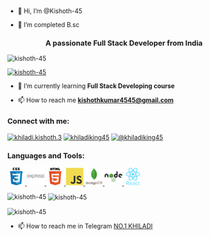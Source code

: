 - 👋 Hi, I’m @Kishoth-45

- 🌱 I’m completed B.sc
 
  <h3 align="center">A passionate Full Stack Developer from India</h3>

<p align="left"> <img src="https://komarev.com/ghpvc/?username=kishoth-45&label=Profile%20views&color=0e75b6&style=flat" alt="kishoth-45" /> </p>

<p align="left"> <a href="https://github.com/ryo-ma/github-profile-trophy"><img src="https://github-profile-trophy.vercel.app/?username=kishoth-45" alt="kishoth-45" /></a> </p>

- 🌱 I’m currently learning **Full Stack Developing course**

- 📫 How to reach me **kishothkumar4545@gmail.com**

<h3 align="left">Connect with me:</h3>
<p align="left">
<a href="https://fb.com/khiladi.kishoth.3" target="blank"><img align="center" src="https://raw.githubusercontent.com/rahuldkjain/github-profile-readme-generator/master/src/images/icons/Social/facebook.svg" alt="khiladi.kishoth.3" height="30" width="40" /></a>
<a href="https://instagram.com/khiladiking45" target="blank"><img align="center" src="https://raw.githubusercontent.com/rahuldkjain/github-profile-readme-generator/master/src/images/icons/Social/instagram.svg" alt="khiladiking45" height="30" width="40" /></a>
<a href="https://www.youtube.com/@khiladiking45" target="blank"><img align="center" src="https://raw.githubusercontent.com/rahuldkjain/github-profile-readme-generator/master/src/images/icons/Social/youtube.svg" alt="@khiladiking45" height="30" width="40" /></a>
</p>

<h3 align="left">Languages and Tools:</h3>
<p align="left"> <a href="https://www.w3schools.com/css/" target="_blank" rel="noreferrer"> <img src="https://raw.githubusercontent.com/devicons/devicon/master/icons/css3/css3-original-wordmark.svg" alt="css3" width="40" height="40"/> </a> <a href="https://expressjs.com" target="_blank" rel="noreferrer"> <img src="https://raw.githubusercontent.com/devicons/devicon/master/icons/express/express-original-wordmark.svg" alt="express" width="40" height="40"/> </a> <a href="https://www.w3.org/html/" target="_blank" rel="noreferrer"> <img src="https://raw.githubusercontent.com/devicons/devicon/master/icons/html5/html5-original-wordmark.svg" alt="html5" width="40" height="40"/> </a> <a href="https://developer.mozilla.org/en-US/docs/Web/JavaScript" target="_blank" rel="noreferrer"> <img src="https://raw.githubusercontent.com/devicons/devicon/master/icons/javascript/javascript-original.svg" alt="javascript" width="40" height="40"/> </a> <a href="https://www.mongodb.com/" target="_blank" rel="noreferrer"> <img src="https://raw.githubusercontent.com/devicons/devicon/master/icons/mongodb/mongodb-original-wordmark.svg" alt="mongodb" width="40" height="40"/> </a> <a href="https://nodejs.org" target="_blank" rel="noreferrer"> <img src="https://raw.githubusercontent.com/devicons/devicon/master/icons/nodejs/nodejs-original-wordmark.svg" alt="nodejs" width="40" height="40"/> </a> <a href="https://reactjs.org/" target="_blank" rel="noreferrer"> <img src="https://raw.githubusercontent.com/devicons/devicon/master/icons/react/react-original-wordmark.svg" alt="react" width="40" height="40"/> </a> </p>

<p><img align="left" src="https://github-readme-stats.vercel.app/api/top-langs?username=kishoth-45&show_icons=true&locale=en&layout=compact" alt="kishoth-45" /></p>

<p>&nbsp;<img align="center" src="https://github-readme-stats.vercel.app/api?username=kishoth-45&show_icons=true&locale=en" alt="kishoth-45" /></p>

<p><img align="center" src="https://github-readme-streak-stats.herokuapp.com/?user=kishoth-45&" alt="kishoth-45" /></p>

  


</details>

- 📫 How to reach me in Telegram [NO.1 KHILADI](https://t.me/khiladiking45)

<!---
Kishoth-45/Kishoth-45 is a ✨ special ✨ repository because its `README.md` (this file) appears on your GitHub profile.
You can click the Preview link to take a look at your changes.
--->
